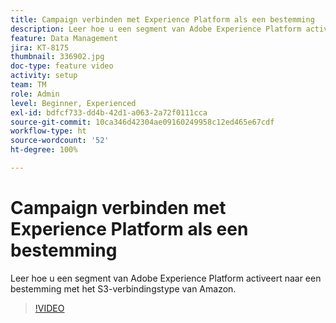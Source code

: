 ```yaml
---
title: Campaign verbinden met Experience Platform als een bestemming
description: Leer hoe u een segment van Adobe Experience Platform activeert naar een bestemming met het S3-verbindingstype van Amazon.
feature: Data Management
jira: KT-8175
thumbnail: 336902.jpg
doc-type: feature video
activity: setup
team: TM
role: Admin
level: Beginner, Experienced
exl-id: bdfcf733-dd4b-42d1-a063-2a72f0111cca
source-git-commit: 10ca346d42304ae09160249958c12ed465e67cdf
workflow-type: ht
source-wordcount: '52'
ht-degree: 100%

---
```


# Campaign verbinden met Experience Platform als een bestemming

Leer hoe u een segment van Adobe Experience Platform activeert naar een bestemming met het S3-verbindingstype van Amazon.

>[!VIDEO](https://video.tv.adobe.com/v/336902?quality=12&learn=on)
